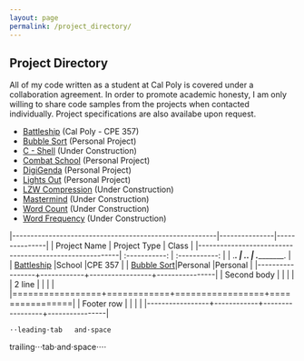 ```yaml
---
layout: page
permalink: /project_directory/
---
```


**Project Directory**
---------------------

All of my code written as a student at Cal Poly is covered under a collaboration agreement. In order to promote academic honesty, I am only willing to share code samples from the projects when contacted individually. Project specifications are also availabe upon request.

* [Battleship](https://jonscott20.github.io/battleship) (Cal Poly - CPE 357)
* [Bubble Sort](https://jonscott20.github.io/bubble_sort) (Personal Project)
* [C - Shell](https://jonscott20.github.io/cshell) (Under Construction)
* [Combat School](https://jonscott20.github.io/combat_school) (Personal Project)
* [DigiGenda](https://jonscott20.github.io/digigenda) (Personal Project)
* [Lights Out](https://jonscott20.github.io/lights_out) (Personal Project)
* [LZW Compression](https://jonscott20.github.io/lzwcompression) (Under Construction)
* [Mastermind](https://jonscott20.github.io/mastermind) (Under Construction)
* [Word Count](https://jonscott20.github.io/wordcount) (Under Construction)
* [Word Frequency](https://jonscott20.github.io/wordfrequency) (Under Construction)

|--------------------------------------------------------|---------------|---------------|
| Project Name                                           | Project Type  | Class         |
|--------------------------------------------------------| :-----------: | :-----------: |
| .________________________.   | ._______________.        | .________________.      |
| [Battleship](https://jonscott20.github.io/battleship)  |School       |CPE 357      |
| [Bubble Sort](https://jonscott20.github.io/bubble_sort)|Personal     |Personal     | 
|-----------------+------------+-----------------+----------------|
| Second body     |            |                 |                |
| 2 line          |            |                 |                |
|=================+============+=================+================|
| Footer row      |            |                 |                |
|-----------------+------------+-----------------+----------------|

	⋅⋅leading⋅tab	and⋅space
trailing⋅⋅⋅tab⋅and⋅space⋅⋅⋅⋅	
